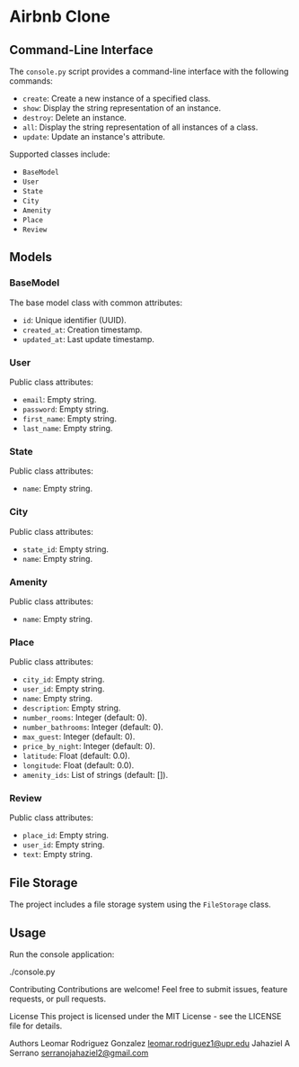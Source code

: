 # Airbnb Clone

## Command-Line Interface

The `console.py` script provides a command-line interface with the following commands:

- `create`: Create a new instance of a specified class.
- `show`: Display the string representation of an instance.
- `destroy`: Delete an instance.
- `all`: Display the string representation of all instances of a class.
- `update`: Update an instance's attribute.

Supported classes include:
- `BaseModel`
- `User`
- `State`
- `City`
- `Amenity`
- `Place`
- `Review`

## Models

### BaseModel

The base model class with common attributes:

- `id`: Unique identifier (UUID).
- `created_at`: Creation timestamp.
- `updated_at`: Last update timestamp.

### User

Public class attributes:

- `email`: Empty string.
- `password`: Empty string.
- `first_name`: Empty string.
- `last_name`: Empty string.

### State

Public class attributes:

- `name`: Empty string.

### City

Public class attributes:

- `state_id`: Empty string.
- `name`: Empty string.

### Amenity

Public class attributes:

- `name`: Empty string.

### Place

Public class attributes:

- `city_id`: Empty string.
- `user_id`: Empty string.
- `name`: Empty string.
- `description`: Empty string.
- `number_rooms`: Integer (default: 0).
- `number_bathrooms`: Integer (default: 0).
- `max_guest`: Integer (default: 0).
- `price_by_night`: Integer (default: 0).
- `latitude`: Float (default: 0.0).
- `longitude`: Float (default: 0.0).
- `amenity_ids`: List of strings (default: []).

### Review

Public class attributes:

- `place_id`: Empty string.
- `user_id`: Empty string.
- `text`: Empty string.

## File Storage

The project includes a file storage system using the `FileStorage` class.


## Usage
Run the console application:

./console.py

Contributing
Contributions are welcome! Feel free to submit issues, feature requests, or pull requests.

License
This project is licensed under the MIT License - see the LICENSE file for details.

Authors
Leomar Rodriguez Gonzalez <leomar.rodriguez1@upr.edu>
Jahaziel A Serrano <serranojahaziel2@gmail.com>
